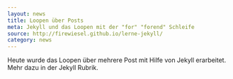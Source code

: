 ```yaml
---
layout: news
title: Loopen über Posts
meta: Jekyll und das Loopen mit der "for" "forend" Schleife
source: http://firewiesel.github.io/lerne-jekyll/
category: news
---
```


Heute wurde das Loopen über mehrere Post mit Hilfe von Jekyll erarbeitet. Mehr dazu in der Jekyll Rubrik.
